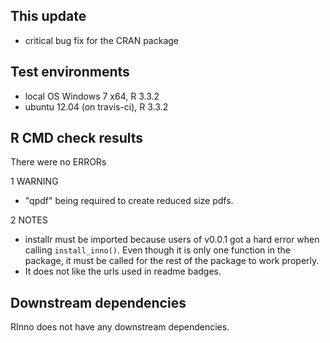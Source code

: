 ## This update
* critical bug fix for the CRAN package

## Test environments
* local OS Windows 7 x64, R 3.3.2
* ubuntu 12.04 (on travis-ci), R 3.3.2

## R CMD check results
There were no ERRORs

1 WARNING
* "qpdf" being required to create reduced size pdfs.

2 NOTES
* installr must be imported because users of v0.0.1 got a hard error when calling `install_inno()`. Even though it is only one function in the package, it must be called for the rest of the package to work properly.
* It does not like the urls used in readme badges.

## Downstream dependencies
RInno does not have any downstream dependencies.
